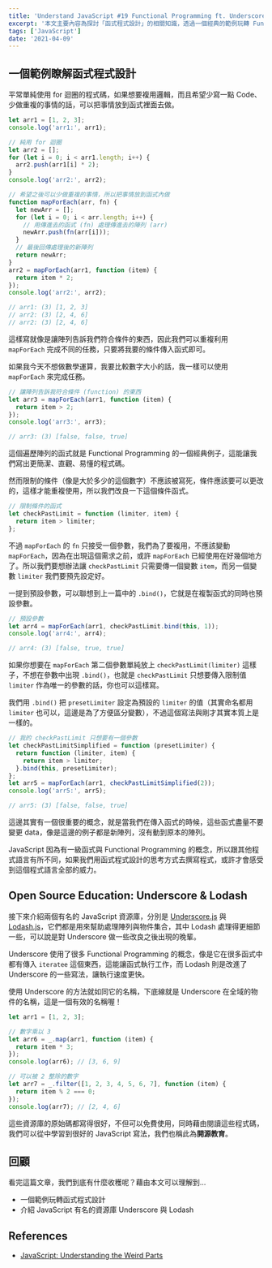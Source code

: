 ```yaml
---
title: 'Understand JavaScript #19 Functional Programming ft. Underscore, Loadsh'
excerpt: '本文主要內容為探討「函式程式設計」的相關知識，透過一個經典的範例玩轉 Functional Programming，也會提到 Underscore 與 Loadsh 這兩個有名的資源庫。'
tags: ['JavaScript']
date: '2021-04-09'
---
```


## 一個範例瞭解函式程式設計

平常單純使用 for 迴圈的程式碼，如果想要複用邏輯，而且希望少寫一點 Code、少做重複的事情的話，可以把事情放到函式裡面去做。

```javascript
let arr1 = [1, 2, 3];
console.log('arr1:', arr1);

// 純用 for 迴圈
let arr2 = [];
for (let i = 0; i < arr1.length; i++) {
  arr2.push(arr1[i] * 2);
}
console.log('arr2:', arr2);

// 希望之後可以少做重複的事情，所以把事情放到函式內做
function mapForEach(arr, fn) {
  let newArr = [];
  for (let i = 0; i < arr.length; i++) {
    // 用傳進去的函式 (fn) 處理傳進去的陣列 (arr)
    newArr.push(fn(arr[i]));
  }
  // 最後回傳處理後的新陣列
  return newArr;
}
arr2 = mapForEach(arr1, function (item) {
  return item * 2;
});
console.log('arr2:', arr2);

// arr1: (3) [1, 2, 3]
// arr2: (3) [2, 4, 6]
// arr2: (3) [2, 4, 6]
```

這樣寫就像是讓陣列告訴我們符合條件的東西，因此我們可以重複利用 `mapForEach` 完成不同的任務，只要將我要的條件傳入函式即可。

如果我今天不想做數學運算，我要比較數字大小的話，我一樣可以使用 `mapForEach` 來完成任務。

```javascript
// 讓陣列告訴我符合條件 (function) 的東西
let arr3 = mapForEach(arr1, function (item) {
  return item > 2;
});
console.log('arr3:', arr3);

// arr3: (3) [false, false, true]
```

這個遍歷陣列的函式就是 Functional Programming 的一個經典例子，這能讓我們寫出更簡潔、直觀、易懂的程式碼。

然而限制的條件（像是大於多少的這個數字）不應該被寫死，條件應該要可以更改的，這樣才能重複使用，所以我們改良一下這個條件函式。

```javascript
// 限制條件的函式
let checkPastLimit = function (limiter, item) {
  return item > limiter;
};
```

不過 `mapForEach` 的 `fn` 只接受一個參數，我們為了要複用，不應該變動 `mapForEach`，因為在出現這個需求之前，或許 `mapForEach` 已經使用在好幾個地方了。所以我們要想辦法讓 `checkPastLimit` 只需要傳一個變數 `item`，而另一個變數 `limiter` 我們要預先設定好。

一提到預設參數，可以聯想到上一篇中的 `.bind()`，它就是在複製函式的同時也預設參數。

```javascript
// 預設參數
let arr4 = mapForEach(arr1, checkPastLimit.bind(this, 1));
console.log('arr4:', arr4);

// arr4: (3) [false, true, true]
```

如果你想要在 `mapForEach` 第二個參數單純放上 `checkPastLimit(limiter)` 這樣子，不想在參數中出現 `.bind()`，也就是 `checkPastLimit` 只想要傳入限制值 `limiter` 作為唯一的參數的話，你也可以這樣寫。

我們用 `.bind()` 把 `presetLimiter` 設定為預設的 `limiter` 的值（其實命名都用 `limiter` 也可以，這邊是為了方便區分變數），不過這個寫法與剛才其實本質上是一樣的。

```javascript
// 我的 checkPastLimit 只想要有一個參數
let checkPastLimitSimplified = function (presetLimiter) {
  return function (limiter, item) {
    return item > limiter;
  }.bind(this, presetLimiter);
};
let arr5 = mapForEach(arr1, checkPastLimitSimplified(2));
console.log('arr5:', arr5);

// arr5: (3) [false, false, true]
```

這邊其實有一個很重要的概念，就是當我們在傳入函式的時候，這些函式盡量不要變更 data，像是這邊的例子都是新陣列，沒有動到原本的陣列。

JavaScript 因為有一級函式與 Functional Programming 的概念，所以跟其他程式語言有所不同，如果我們用函式程式設計的思考方式去撰寫程式，或許才會感受到這個程式語言全部的威力。

## Open Source Education: Underscore & Lodash

接下來介紹兩個有名的 JavaScript 資源庫，分別是 [Underscore.js](https://underscorejs.org/) 與 [Lodash.js](https://lodash.com/)，它們都是用來幫助處理陣列與物件集合，其中 Lodash 處理得更細節一些，可以說是對 Underscore 做一些改良之後出現的晚輩。

Underscore 使用了很多 Functional Programming 的概念，像是它在很多函式中都有傳入 `iteratee` 這個東西，這能讓函式執行工作，而 Lodash 則是改進了 Underscore 的一些寫法，讓執行速度更快。

使用 Underscore 的方法就如同它的名稱，下底線就是 Underscore 在全域的物件的名稱，這是一個有效的名稱喔！

```javascript
let arr1 = [1, 2, 3];

// 數字乘以 3
let arr6 = _.map(arr1, function (item) {
  return item * 3;
});
console.log(arr6); // [3, 6, 9]

// 可以被 2 整除的數字
let arr7 = _.filter([1, 2, 3, 4, 5, 6, 7], function (item) {
  return item % 2 === 0;
});
console.log(arr7); // [2, 4, 6]
```

這些資源庫的原始碼都寫得很好，不但可以免費使用，同時藉由閱讀這些程式碼，我們可以從中學習到很好的 JavaScript 寫法，我們也稱此為**開源教育**。

## 回顧

看完這篇文章，我們到底有什麼收穫呢？藉由本文可以理解到…

- 一個範例玩轉函式程式設計
- 介紹 JavaScript 有名的資源庫 Underscore 與 Lodash

## References

- [JavaScript: Understanding the Weird Parts](https://www.udemy.com/course/understand-javascript/)

